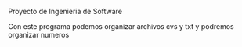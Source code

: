 Proyecto de Ingenieria de Software

Con este programa podemos organizar archivos cvs y txt y podremos organizar numeros
